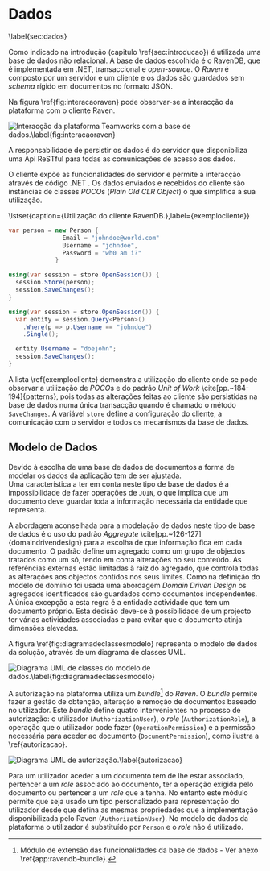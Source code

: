 Dados
=

\label{sec:dados}

Como indicado na introdução (capitulo \ref{sec:introducao}) é utilizada uma base de dados não relacional. 
A base de dados escolhida é o RavenDB, que é implementada em .NET, transaccional e *open-source*. O *Raven* é composto por um servidor e um cliente e os dados são guardados sem *schema* rígido em documentos no formato JSON.

Na figura \ref{fig:interacaoraven} pode observar-se a interacção da plataforma com o cliente Raven.

![Interacção da plataforma *Teamworks* com a base de dados.\label{fig:interacaoraven}](http://www.lucidchart.com/publicSegments/view/4fd76e6a-3ef0-4875-99c1-4ac60a78da40/image.png)

A responsabilidade de persistir os dados é do servidor que disponibiliza uma Api ReSTful para todas as comunicações de acesso aos dados.

O cliente expõe as funcionalidades do servidor e permite a interacção através de código .NET . Os dados enviados e recebidos do cliente são instâncias de classes *POCO*s (*Plain Old CLR Object*) o que simplifica a sua utilização.

\lstset{caption={Utilização do cliente RavenDB.},label={exemplocliente}}

````csharp
var person = new Person {
               Email = "johndoe@world.com"
               Username = "johndoe",
               Password = "wh0 am i?"
             }

using(var session = store.OpenSession()) {
  session.Store(person);
  session.SaveChanges();
}

using(var session = store.OpenSession()) {
  var entity = session.Query<Person>()
    .Where(p => p.Username == "johndoe")
    .Single();

  entity.Username = "doejohn";
  session.SaveChanges();
}
```` 

A lista \ref{exemplocliente} demonstra a utilização do cliente onde se pode observar a utilização de *POCO*s e do padrão *Unit of Work* \cite[pp.~184-194]{patterns}, pois todas as alterações feitas ao cliente são persistidas na base de dados numa única transacção quando é chamado o método `SaveChanges`. A variável `store` define a configuração do cliente, a comunicação com o servidor e todos os mecanismos da base de dados.

Modelo de Dados
-

Devido à escolha de uma base de dados de documentos a forma de modelar os dados da aplicação tem de ser ajustada.  
Uma característica a ter em conta neste tipo de base de dados é a impossibilidade de fazer operações de `JOIN`, o que implica que um documento deve guardar toda a informação necessária da entidade que representa.

A abordagem aconselhada para a modelação de dados neste tipo de base de dados é o uso do padrão *Aggregate* \cite[pp.~126-127]{domaindrivendesign} para a escolha de que informação fica em cada documento. O padrão define um agregado como um grupo de objectos tratados como um só, tendo em conta alterações no seu conteúdo. 
As referências externas estão limitadas à raiz do agregado, que controla todas as alterações aos objectos contidos nos seus limites.
Como na definição do modelo de domínio foi usada uma abordagem *Domain Driven Design* os agregados identificados são guardados como documentos independentes.
A única excepção a esta regra é a entidade actividade que tem um documento próprio. Esta decisão deve-se à possibilidade de um projecto ter várias actividades associadas e para evitar que o documento atinja dimensões elevadas.

A figura \ref{fig:diagramadeclassesmodelo} representa o modelo de dados da solução, através de um diagrama de classes UML.

![Diagrama UML de classes do modelo de dados.\label{fig:diagramadeclassesmodelo}](http://www.lucidchart.com/publicSegments/view/4fdbbe6c-4818-4978-a979-22210a490e1b/image.png)
 
A autorização na plataforma utiliza um *bundle*[^bundle] do *Raven*. O *bundle* permite fazer a gestão de obtenção, alteração e remoção de documentos baseado no utilizador. Este *bundle* define quatro intervenientes no processo de autorização: o utilizador (`AuthorizationUser`), o *role* (`AuthorizationRole`), a operação que o utilizador pode fazer (`OperationPermission`) e a permissão necessária para aceder ao documento (`DocumentPermission`), como ilustra a \ref{autorizacao}.

![Diagrama UML de autorização.\label{autorizacao}](http://www.lucidchart.com/publicSegments/view/4fd9c8d1-77b0-457e-8520-39800adcb320/image.png)

Para um utilizador aceder a um documento tem de lhe estar associado, pertencer a um *role* associado ao documento, ter a operação exigida pelo documento ou pertencer a um *role* que a tenha. No entanto este módulo permite que seja usado um tipo personalizado para representação do utilizador desde que defina as mesmas propriedades que a implementação disponibilizada pelo Raven (`AuthorizationUser`). No modelo de dados da plataforma o utilizador é substituído por `Person` e o *role* não é utilizado.

[^bundle]: Módulo de extensão das funcionalidades da base de dados - Ver anexo \ref{app:ravendb-bundle}.
